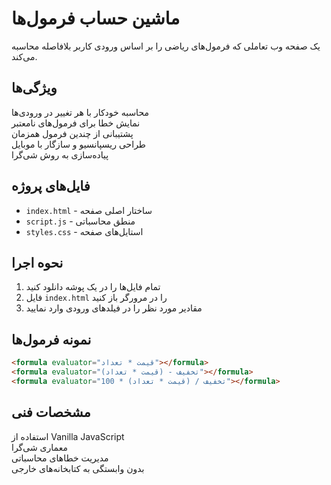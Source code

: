# ماشین حساب فرمول‌ها

یک صفحه وب تعاملی که فرمول‌های ریاضی را بر اساس ورودی کاربر بلافاصله محاسبه می‌کند.

## ویژگی‌ها
محاسبه خودکار با هر تغییر در ورودی‌ها  
نمایش خطا برای فرمول‌های نامعتبر  
پشتیبانی از چندین فرمول همزمان  
طراحی ریسپانسیو و سازگار با موبایل  
پیاده‌سازی به روش شی‌گرا  

## فایل‌های پروژه
- `index.html` - ساختار اصلی صفحه
- `script.js` - منطق محاسباتی
- `styles.css` - استایل‌های صفحه

## نحوه اجرا
1. تمام فایل‌ها را در یک پوشه دانلود کنید
2. فایل `index.html` را در مرورگر باز کنید
3. مقادیر مورد نظر را در فیلدهای ورودی وارد نمایید

## نمونه فرمول‌ها
```html
<formula evaluator="قیمت * تعداد"></formula>
<formula evaluator="(قیمت * تعداد) - تخفیف"></formula>
<formula evaluator="تخفیف / (قیمت * تعداد) * 100"></formula>
```

## مشخصات فنی
استفاده از Vanilla JavaScript  
معماری شی‌گرا  
مدیریت خطاهای محاسباتی  
بدون وابستگی به کتابخانه‌های خارجی
